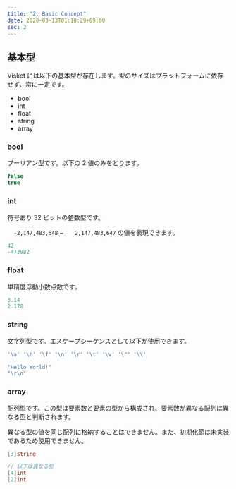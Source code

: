 ```yaml
---
title: "2. Basic Concept"
date: 2020-03-13T01:18:29+09:00
sec: 2
---
```


## 基本型

Visket には以下の基本型が存在します。型のサイズはプラットフォームに依存せず、常に一定です。

- bool
- int
- float
- string
- array


### bool

ブーリアン型です。以下の 2 値のみをとります。

```kotlin
false
true
```

### int

符号あり 32 ビットの整数型です。

`	-2,147,483,648 ` ~ `	2,147,483,647 ` の値を表現できます。

```kotlin
42
-473982
```

### float

単精度浮動小数点数です。

```kotlin
3.14
2.178
```

### string

文字列型です。エスケープシーケンスとして以下が使用できます。

```go
'\a' '\b' '\f' '\n' '\r' '\t' '\v' '\"' '\\'
```

```kotlin
"Hello World!"
"\r\n"
```

### array

配列型です。この型は要素数と要素の型から構成され、要素数が異なる配列は異なる型と判断されます。

異なる型の値を同じ配列に格納することはできません。また、初期化節は未実装であるため使用できません。

```go
[3]string

// 以下は異なる型
[4]int
[2]int
```
